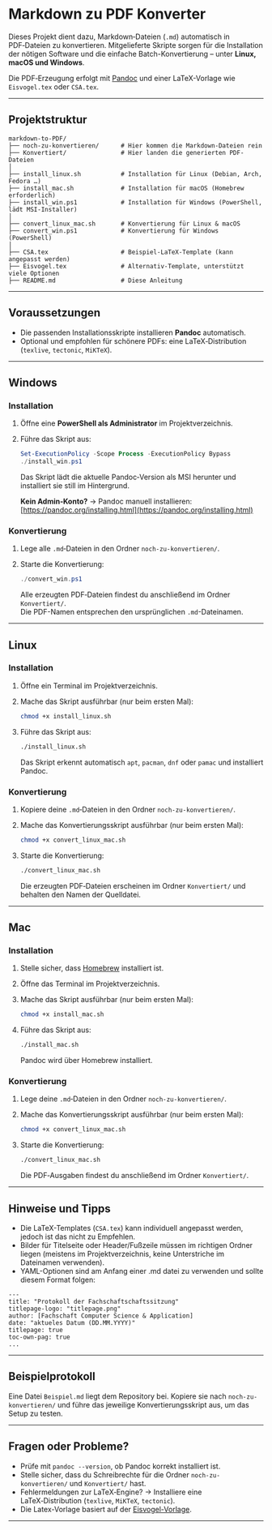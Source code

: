# Markdown zu PDF Konverter

Dieses Projekt dient dazu, Markdown‑Dateien (`.md`) automatisch in PDF‑Dateien zu konvertieren. Mitgelieferte Skripte sorgen für die Installation der nötigen Software und die einfache Batch-Konvertierung – unter **Linux, macOS und Windows**.

Die PDF‑Erzeugung erfolgt mit [Pandoc](https://pandoc.org/) und einer LaTeX-Vorlage wie `Eisvogel.tex` oder `CSA.tex`.

---

## Projektstruktur

```text
markdown-to-PDF/
├── noch-zu-konvertieren/      # Hier kommen die Markdown-Dateien rein
├── Konvertiert/               # Hier landen die generierten PDF-Dateien
│
├── install_linux.sh           # Installation für Linux (Debian, Arch, Fedora …)
├── install_mac.sh             # Installation für macOS (Homebrew erforderlich)
├── install_win.ps1            # Installation für Windows (PowerShell, lädt MSI‑Installer)
│
├── convert_linux_mac.sh       # Konvertierung für Linux & macOS
├── convert_win.ps1            # Konvertierung für Windows (PowerShell)
│
├── CSA.tex                    # Beispiel-LaTeX-Template (kann angepasst werden)
├── Eisvogel.tex               # Alternativ-Template, unterstützt viele Optionen
├── README.md                  # Diese Anleitung
```

---

## Voraussetzungen

* Die passenden Installationsskripte installieren **Pandoc** automatisch.
* Optional und empfohlen für schönere PDFs: eine LaTeX‑Distribution (`texlive`, `tectonic`, `MiKTeX`).

---

## Windows

### Installation

1. Öffne eine **PowerShell als Administrator** im Projektverzeichnis.
2. Führe das Skript aus:

   ```powershell
   Set-ExecutionPolicy -Scope Process -ExecutionPolicy Bypass
   ./install_win.ps1
   ```

   Das Skript lädt die aktuelle Pandoc‑Version als MSI herunter und installiert sie still im Hintergrund.

   **Kein Admin‑Konto?** → Pandoc manuell installieren: [https://pandoc.org/installing.html](https://pandoc.org/installing.html)

### Konvertierung

1. Lege alle `.md`‑Dateien in den Ordner `noch-zu-konvertieren/`.
2. Starte die Konvertierung:

   ```powershell
   ./convert_win.ps1
   ```

   Alle erzeugten PDF‑Dateien findest du anschließend im Ordner `Konvertiert/`.  
   Die PDF-Namen entsprechen den ursprünglichen `.md`-Dateinamen.

---

## Linux

### Installation

1. Öffne ein Terminal im Projektverzeichnis.
2. Mache das Skript ausführbar (nur beim ersten Mal):

   ```bash
   chmod +x install_linux.sh
   ```

3. Führe das Skript aus:

   ```bash
   ./install_linux.sh
   ```

   Das Skript erkennt automatisch `apt`, `pacman`, `dnf` oder `pamac` und installiert Pandoc.

### Konvertierung

1. Kopiere deine `.md`‑Dateien in den Ordner `noch-zu-konvertieren/`.
2. Mache das Konvertierungsskript ausführbar (nur beim ersten Mal):

   ```bash
   chmod +x convert_linux_mac.sh
   ```

3. Starte die Konvertierung:

   ```bash
   ./convert_linux_mac.sh
   ```

   Die erzeugten PDF‑Dateien erscheinen im Ordner `Konvertiert/` und behalten den Namen der Quelldatei.

---

## Mac

### Installation

1. Stelle sicher, dass [Homebrew](https://brew.sh) installiert ist.
2. Öffne das Terminal im Projektverzeichnis.
3. Mache das Skript ausführbar (nur beim ersten Mal):

   ```bash
   chmod +x install_mac.sh
   ```

4. Führe das Skript aus:

   ```bash
   ./install_mac.sh
   ```

   Pandoc wird über Homebrew installiert.

### Konvertierung

1. Lege deine `.md`‑Dateien in den Ordner `noch-zu-konvertieren/`.
2. Mache das Konvertierungsskript ausführbar (nur beim ersten Mal):

   ```bash
   chmod +x convert_linux_mac.sh
   ```

3. Starte die Konvertierung:

   ```bash
   ./convert_linux_mac.sh
   ```

   Die PDF‑Ausgaben findest du anschließend im Ordner `Konvertiert/`.

---

## Hinweise und Tipps

- Die LaTeX-Templates (`CSA.tex`) kann individuell angepasst werden, jedoch ist das nicht zu Empfehlen.
- Bilder für Titelseite oder Header/Fußzeile müssen im richtigen Ordner liegen (meistens im Projektverzeichnis, keine Unterstriche im Dateinamen verwenden). 
- YAML-Optionen sind am Anfang einer .md datei zu verwenden und sollte diesem Format folgen:
```
---
title: "Protokoll der Fachschaftschaftssitzung"
titlepage-logo: "titlepage.png"
author: [Fachschaft Computer Science & Application]
date: "aktueles Datum (DD.MM.YYYY)"
titlepage: true
toc-own-pag: true
...
```
---

## Beispielprotokoll

Eine Datei `Beispiel.md` liegt dem Repository bei. Kopiere sie nach `noch-zu-konvertieren/` und führe das jeweilige Konvertierungsskript aus, um das Setup zu testen.

---

## Fragen oder Probleme?

- Prüfe mit `pandoc --version`, ob Pandoc korrekt installiert ist.
- Stelle sicher, dass du Schreibrechte für die Ordner `noch-zu-konvertieren/` und `Konvertiert/` hast.
- Fehlermeldungen zur LaTeX‑Engine? → Installiere eine LaTeX‑Distribution (`texlive`, `MiKTeX`, `tectonic`).
- Die Latex-Vorlage basiert auf der [Eisvogel-Vorlage](https://github.com/Wandmalfarbe/pandoc-latex-template=).
---
